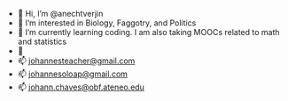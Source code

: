 - 👋 Hi, I’m @anechtverjin
- 👀 I’m interested in Biology, Faggotry, and Politics
- 🌱 I’m currently learning coding. I am also taking MOOCs related to math and statistics
- 💞️ 
- 📫 johannesteacher@gmail.com
- 📫 johannesoloap@gmail.com
- 📫 johann.chaves@obf.ateneo.edu

<!---
anechtverjin/anechtverjin is a ✨ special ✨ repository because its `README.md` (this file) appears on your GitHub profile.
You can click the Preview link to take a look at your changes.
--->
